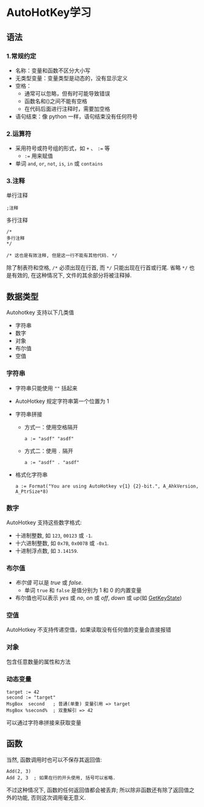 # AutoHotKey学习

## 语法

### 1.常规约定

+ 名称：变量和函数不区分大小写
+ 无类型变量：变量类型是动态的，没有显示定义
+ 空格：
  + 通常可以忽略，但有时可能导致错误
  + 函数名和()之间不能有空格
  + 在代码后面进行注释时，需要加空格
+ 语句结束：像 python 一样，语句结束没有任何符号

### 2.运算符

+ 采用符号或符号组的形式，如 `+` 、 `:=`  等
  + `:=` 用来赋值
+ 单词 `and`, `or`, `not`, `is`, `in` 或 `contains`

### 3.注释

单行注释

```autohotkey
;注释
```

多行注释

```
/*
多行注释
*/

/* 这也是有效注释, 但是这一行不能有其他代码. */
```

除了制表符和空格, `/*` 必须出现在行首, 而 `*/` 只能出现在行首或行尾. 省略 `*/` 也是有效的, 在这种情况下, 文件的其余部分将被注释掉.

## 数据类型

Autohotkey 支持以下几类值

+ 字符串
+ 数字
+ 对象
+ 布尔值
+ 空值

### 字符串

+ 字符串只能使用 `""` 括起来

+ AutoHotkey 规定字符串第一个位置为 1

+ 字符串拼接

  + 方式一：使用空格隔开 

    ```
    a := "asdf" "asdf"
    ```

  + 方式二：使用 `.` 隔开

    ```
    a := "asdf" . "asdf"
    ```

+ 格式化字符串

  ```ahk
  a := Format("You are using AutoHotkey v{1} {2}-bit.", A_AhkVersion, A_PtrSize*8)
  ```

### 数字

AutoHotkey 支持这些数字格式:

- 十进制整数, 如 `123`, `00123` 或 `-1`.
- 十六进制整数, 如 `0x7B`, `0x007B` 或 `-0x1`.
- 十进制浮点数, 如 `3.14159`.

### 布尔值

+ *布尔值* 可以是 *true* 或 *false*.
  + 单词 `true` 和 `false` 是值分别为 1 和 0 的内置变量
+ 布尔值也可以表示 *yes* 或 *no*, *on* 或 *off*, *down* 或 *up*(如 [GetKeyState](https://wyagd001.github.io/v2/docs/lib/GetKeyState.htm))

### 空值

AutoHotkey 不支持传递空值，如果读取没有任何值的变量会直接报错

### 对象

包含任意数量的属性和方法

### 动态变量

```
target := 42
second := "target"
MsgBox  second   ; 普通(单重) 变量引用 => target
MsgBox %second%  ; 双重解引 => 42
```

可以通过字符串拼接来获取变量

## 函数

当然, 函数调用时也可以不保存其返回值:

```
Add(2, 3)
Add 2, 3  ; 如果在行的开头使用, 括号可以省略.
```

不过这种情况下, 函数的任何返回值都会被丢弃; 所以除非函数还有除了返回值之外的功能, 否则这次调用毫无意义.